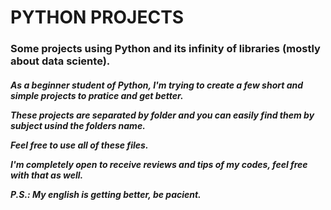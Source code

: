 <h1>PYTHON PROJECTS
<h3>Some projects using Python and its infinity of libraries (mostly about data sciente).


<h5><p>As a beginner student of Python, I'm trying to create a few short and simple projects to pratice and get better.

These projects are separated by folder and you can easily find them by subject usind the folders name.

Feel free to use all of these files.

I'm completely open to receive reviews and tips of my codes, feel free with that as well.

P.S.: My english is getting better, be pacient.
